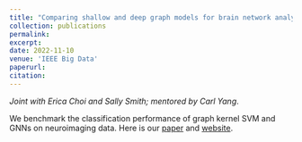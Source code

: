 ```yaml
---
title: "Comparing shallow and deep graph models for brain network analysis"
collection: publications
permalink:
excerpt:
date: 2022-11-10
venue: 'IEEE Big Data'
paperurl:
citation:
---
```


_Joint with Erica Choi and Sally Smith; mentored by Carl Yang_.

We benchmark the classification performance of graph kernel SVM and GNNs on neuroimaging data. Here is our <a href="https://github.com/ethanjyoung/ethanjyoung.github.io/raw/master/files/Comparing_Shallow_and_Deep_Graph_Models_for_Brain_Network_Analysis.pdf" download>paper</a> and <a href="https://www.math.emory.edu/site/cmds-reuret/projects/2022-brain-nets/"> website</a>.

